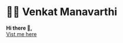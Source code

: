 <h1>👨‍💻 Venkat Manavarthi</h1>
<strong>Hi there 👋,</strong><br>
<a href="https://www.venkatmanav.com">Vist me here</a>
